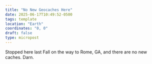 ```yaml
---
title: "No New Geocaches Here"
date: 2025-06-17T10:49:52-0500
tags: template
location: "Earth"
coordinates: "0, 0"
draft: false
type: micropost
---
```

Stopped here last Fall on the way to Rome, GA, and there are no new caches.  Darn.
